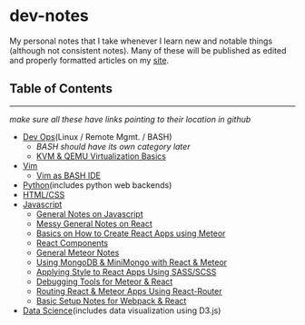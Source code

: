 # dev-notes

My personal notes that I take whenever I learn new and notable things (although not consistent notes). Many of these will be published as edited and properly formatted articles on my [site](patternbuffer.io).

## Table of Contents
---------------------
*make sure all these have links pointing to their location in github*
- [Dev Ops]()(Linux / Remote Mgmt. / BASH)
    - *BASH should have its own category later*
    - [KVM & QEMU Virtualization Basics](https://github.com/marcus-grant/dev-notes/blob/master/dev-ops/qemu-basic.md)
- [Vim](https://github.com/marcus-grant/dev-notes/tree/master/vim)
    - [Vim as BASH IDE](https://github.com/marcus-grant/dev-notes/blob/master/vim/bash-support-notes.md)
- [Python]()(includes python web backends)
- [HTML/CSS]()
- [Javascript](https://github.com/marcus-grant/dev-notes/blob/master/js)
    - [General Notes on Javascript](https://github.com/marcus-grant/dev-notes/blob/master/js/general-js-notes.md)
    - [Messy General Notes on React](https://github.com/marcus-grant/dev-notes/blob/master/js/react-notes.md)
    - [Basics on How to Create React Apps using Meteor](https://github.com/marcus-grant/dev-notes/blob/master/js/meteor-react-basics.md)
    - [React Components](https://github.com/marcus-grant/dev-notes/blob/master/js/react-components.md)
    - [General Meteor Notes](https://github.com/marcus-grant/dev-notes/blob/master/js/meteor-notes.md)
    - [Using MongoDB & MiniMongo with React & Meteor](https://github.com/marcus-grant/dev-notes/blob/master/js/mongo-notes.md)
    - [Applying Style to React Apps Using SASS/SCSS](https://github.com/marcus-grant/dev-notes/blob/master/js/react-style.md)
    - [Debugging Tools for Meteor & React](https://github.com/marcus-grant/dev-notes/blob/master/js/meteor-react-debug.md)
    - [Routing React & Meteor Apps Using React-Router](https://github.com/marcus-grant/dev-notes/blob/master/js/react-router.md)
    - [Basic Setup Notes for Webpack & React](https://github.com/marcus-grant/dev-notes/blob/master/js/react-webpack-env-configuration.md)
- [Data Science]()(includes data visualization using D3.js)
